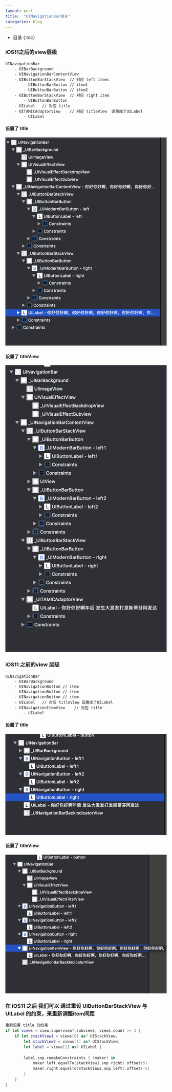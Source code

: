 ```yaml
---
layout: post
title:  "UINavigationBar相关"
categories: blog
---
```


* 目录
{:toc}

### iOS11之后的view层级
```
UINavigationBar
    - UIBarBackground
    - UINavigationBarContentView
    - UIButtonBarStackView  // 对应 left items
        - UIButtonBarButton // item1
        - UIButtonBarButton // item2
    - UIButtonBarStackView  // 对应 right item
        - UIButtonBarButton
    - UILabel   // 对应 title
    - UITAMICAdaptorView    // 对应 titleView  设置成了UILabel
        - UILabel

```

#### 设置了 title 

![](https://raw.githubusercontent.com/quding0308/quding0308.github.io/master/res/ios_12_title.png)

#### 设置了 titleView

![](https://raw.githubusercontent.com/quding0308/quding0308.github.io/master/res/ios_12_titleview.png)

### iOS11 之前的view 层级
```
UINavigationBar
    - UIBarBackground
    - UINavigationButton // item
    - UINavigationButton // item
    - UINavigationButton // item
    - UILabel   // 对应 titleView 设置成了UILabel
    - UINavigationItemView    // 对应 title
        - UILabel

```


#### 设置了 title 

![](https://raw.githubusercontent.com/quding0308/quding0308.github.io/master/res/ios10_3_titleview.png)

#### 设置了 titleView

![](https://raw.githubusercontent.com/quding0308/quding0308.github.io/master/res/ios10_3_title.png)

### 在 iOS11 之后 我们可以 通过重设 UIButtonBarStackView 与 UILabel 的约束，来重新调整item间距

``` Swift
重新设置 title 的约束
if let views = view.superview?.subviews, views.count >= 3 {
    if let stackView1 = views[0] as? UIStackView,
        let stackView2 = views[1] as? UIStackView,
        let label = views[2] as? UILabel {
        
        label.snp.remakeConstraints { (maker) in
            maker.left.equalTo(stackView1.snp.right).offset(5)
            maker.right.equalTo(stackView2.snp.left).offset(-5)
        }
    }
}
```
